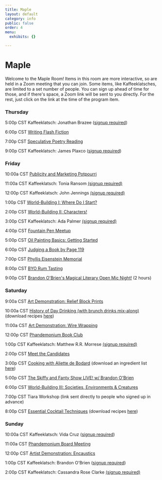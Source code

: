 ```yaml
---
title: Maple
layout: default
category: info
public: false
order: 4
menu:
  exhibits: {}

---
```

# Maple

Welcome to the Maple Room! Items in this room are more interactive, so are held in a Zoom meeting that you can join. Some items, like Kaffeeklatsches, are limited to a set number of people. You can sign up ahead of time for those, and if there's space, a Zoom link will be sent to you directly. For the rest, just click on the link at the time of the program item.

### Thursday

5:00p CST	Kaffeeklatsch: Jonathan Brazee ([signup required](https://us02web.zoom.us/meeting/register/tZMuceitqjMvEtIeYD6OXIUCt-e3P_a7w56r ))

6:00p CST	[Writing Flash Fiction](https://us02web.zoom.us/j/83258555701?pwd=RlBGOCt6am1CNFVrSTRIc2FKTXV4Zz09)

7:00p CST	[Speculative Poetry Reading](https://us02web.zoom.us/j/85911099404?pwd=U09kcUNvc0g3NGRIQjRvNjNKT3RMQT09)

9:00p CST	Kaffeeklatsch: James Plaxco ([signup required](https://us02web.zoom.us/meeting/register/tZEscemsrD8pHNa7dg1Mlj-MDY9Zyo9LLhYP))

### Friday

10:00a CST	[Publicity and Marketing Potpourri](https://us02web.zoom.us/j/89853050058?pwd=L0RIUFlKTXJoZmZ1Wk9iRTdmZGJHQT09)

11:00a CST	Kaffeeklatsch: Tonia Ransom [(signup required)](https://us02web.zoom.us/meeting/register/tZYrdeCrrz4qG9NCsnrYXt8oSjGnflkz5Gj4)

12:00p CST	Kaffeeklatsch: John Jennings	[(signup required)](https://us02web.zoom.us/meeting/register/tZEkf--hrDktE9Yj9hdSGR7zEh6aSiGzdm7F)

1:00p CST	[World-Building I: Where Do I Start?](https://us02web.zoom.us/j/84342392843?pwd=MjZsR3d2bzg4cUZSdzZGQmhVczN1dz09)

2:00p CST	[World-Building II: Characters!](https://us02web.zoom.us/j/82029240196?pwd=RVlRcHpSeUg5a01aUlRtSittWFEydz09)

3:00p CST	Kaffeeklatsch: Ada Palmer [(signup required)](https://us02web.zoom.us/meeting/register/tZcpfuGoqj8rH9x5lhh8j4HrOPbru9AE0quQ)

4:00p CST	[Fountain Pen Meetup](https://us02web.zoom.us/j/81008465209?pwd=S2w0Ry95SWhlSEc5OU5pQmM0QXRkZz09)

5:00p CST	[Oil Painting Basics: Getting Started](https://us02web.zoom.us/j/85337179144?pwd=RjBidEZiTzQ0RkNnWGtBNFVMYjhhQT09)

6:00p CST	[Judging a Book by Page 119](https://us02web.zoom.us/j/88571499814?pwd=TWdxZXZLRldCTjdiRHlKcW5jR0hXUT09)

7:00p CST	[Phyllis Eisenstein Memorial](https://us02web.zoom.us/j/88161585483?pwd=Yy9YcCsxck1JekJ5Z3l4dHVwSElXZz09)

8:00p CST	[BYO Rum Tasting](https://us02web.zoom.us/j/88228654613?pwd=NjlXOWhEdExNcTNhNWJ6b0dmOFFIdz09)

9:00p CST	[Brandon O'Brien's Magical Literary Open Mic Night!](https://us02web.zoom.us/j/81586678244?pwd=K1FIMXFHTWFtWTdsWUh0blpwMWJjUT09) (2 hours)

### Saturday

9:00a CST	[Art Demonstration: Relief Block Prints](https://us02web.zoom.us/j/82739243563?pwd=eC9nb2hhS3h4SUlrZUpIS0lmcnlVQT09)

10:00a CST	[History of Day Drinking (with brunch drinks mix-along)](https://us02web.zoom.us/j/86553991066?pwd=alFOaEUvMFZVNDN4d05vQ0ZCZ1Mvdz09) (download recipes [here](https://drive.google.com/file/d/1jPnK1DTKnrcbJcjN7s1GGFOuj459l7GM/view))

11:00a CST	[Art Demonstration: Wire Wrapping](https://us02web.zoom.us/j/81117068020?pwd=d3JwK0Y0OTJ6RTVlVEJ6RzcwRWE2QT09)

12:00p CST	[Phandemonium Book Club](https://us02web.zoom.us/j/81299426803?pwd=aG14eHh5QWV1eXB4elZ4ZGJJRDE4Zz09)

1:00p CST	Kaffeeklatsch: Matthew R.R. Morrese [(signup required)](https://us02web.zoom.us/meeting/register/tZEsfuCsqT4pG9NBiMxYvoykpyA_8EQCUgrf)

2:00p CST	[Meet the Candidates](https://us02web.zoom.us/j/89635520742?pwd=WjM4cFZEVzlWTS8xSi9HcWY2Y1RSdz09)

3:00p CST	[Cooking with Aliette de Bodard](https://us02web.zoom.us/j/88413338928?pwd=cjZpV1g4bXlBek8vT0orb2hLT21Ddz09) (download an ingredient list [here](https://docs.google.com/document/d/1VXXWhnGDmOfO-EA63EeLrik2BCp1Vz3NL7aF6aEfHQM/edit))

5:00p CST	[The Skiffy and Fanty Show LIVE! w/ Brandon O'Brien](https://us02web.zoom.us/j/85978799867?pwd=TzdrZU0zNm9OQ09zdmN5cFVkaXdxZz09)

6:00p CST	[World-Building III: Societies, Environments & Creatures](https://us02web.zoom.us/j/83953839946?pwd=bnVFZFhTcE1lTm92Y3VRc0pmMVZsQT09)

7:00p CST	Tiara Workshop (link sent directly to people who signed up in advance)

8:00p CST	[Essential Cocktail Techniques](https://us02web.zoom.us/j/84777576884?pwd=TnlaUkZrL25FVWpXTExvNHlFb0pGUT09)	 (download recipes [here](https://drive.google.com/file/d/163Yv2stva0B3DfS5g8qYGlsa8j1ERwPI/view))

### Sunday

10:00a CST	Kaffeeklatsch: Vida Cruz	([signup required](https://us02web.zoom.us/meeting/register/tZUlf-6qpzMpGdbhpvoDFEMpvVor__QuOb-l))

11:00a CST	[Phandemonium Board Meeting](https://us02web.zoom.us/j/85455906073?pwd=RFpmY3RpTlcwU0pFaWlHc0pQb0FKQT09)

12:00p CST	[Artist Demonstration: Encaustics](https://us02web.zoom.us/j/82450863116?pwd=Mk9VYmdrUVQ2TjBUd0M4MlFOZ0FSZz09)

1:00p CST	Kaffeeklatsch: Brandon O'Brien ([signup required](https://us02web.zoom.us/meeting/register/tZMvd-2hrDMsGtSo6we4stXShAftu5uXVyM4))

2:00p CST	Kaffeeklatsch: Cassandra Rose Clarke [(signup required)](https://us02web.zoom.us/meeting/register/tZwpcO-vqjwsGNY1Oy6Ut1z-24dOywFX4Ysc)